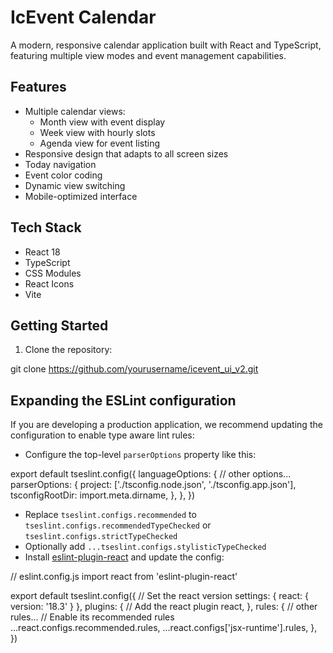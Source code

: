 # IcEvent Calendar

A modern, responsive calendar application built with React and TypeScript, featuring multiple view modes and event management capabilities.

## Features

- Multiple calendar views:
  - Month view with event display
  - Week view with hourly slots
  - Agenda view for event listing
- Responsive design that adapts to all screen sizes
- Today navigation
- Event color coding
- Dynamic view switching
- Mobile-optimized interface

## Tech Stack

- React 18
- TypeScript
- CSS Modules
- React Icons
- Vite

## Getting Started

1. Clone the repository:

git clone https://github.com/yourusername/icevent_ui_v2.git


## Expanding the ESLint configuration

If you are developing a production application, we recommend updating the configuration to enable type aware lint rules:

- Configure the top-level `parserOptions` property like this:


export default tseslint.config({
  languageOptions: {
    // other options...
    parserOptions: {
      project: ['./tsconfig.node.json', './tsconfig.app.json'],
      tsconfigRootDir: import.meta.dirname,
    },
  },
})


- Replace `tseslint.configs.recommended` to `tseslint.configs.recommendedTypeChecked` or `tseslint.configs.strictTypeChecked`
- Optionally add `...tseslint.configs.stylisticTypeChecked`
- Install [eslint-plugin-react](https://github.com/jsx-eslint/eslint-plugin-react) and update the config:


// eslint.config.js
import react from 'eslint-plugin-react'

export default tseslint.config({
  // Set the react version
  settings: { react: { version: '18.3' } },
  plugins: {
    // Add the react plugin
    react,
  },
  rules: {
    // other rules...
    // Enable its recommended rules
    ...react.configs.recommended.rules,
    ...react.configs['jsx-runtime'].rules,
  },
})

